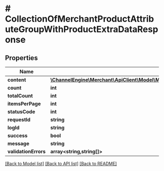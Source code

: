 # # CollectionOfMerchantProductAttributeGroupWithProductExtraDataResponse

## Properties

Name | Type | Description | Notes
------------ | ------------- | ------------- | -------------
**content** | [**\ChannelEngine\Merchant\ApiClient\Model\MerchantProductAttributeGroupWithProductExtraDataResponse[]**](MerchantProductAttributeGroupWithProductExtraDataResponse.md) |  | [optional]
**count** | **int** |  | [optional]
**totalCount** | **int** |  | [optional]
**itemsPerPage** | **int** |  | [optional]
**statusCode** | **int** |  | [optional]
**requestId** | **string** |  | [optional]
**logId** | **string** |  | [optional]
**success** | **bool** |  | [optional]
**message** | **string** |  | [optional]
**validationErrors** | **array<string,string[]>** |  | [optional]

[[Back to Model list]](../../README.md#models) [[Back to API list]](../../README.md#endpoints) [[Back to README]](../../README.md)

